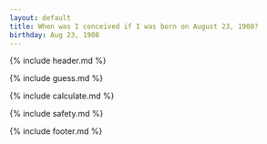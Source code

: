 ```yaml
---
layout: default
title: When was I conceived if I was born on August 23, 1908?
birthday: Aug 23, 1908
---
```


{% include header.md %}

{% include guess.md %}

{% include calculate.md %}

{% include safety.md %}

{% include footer.md %}



